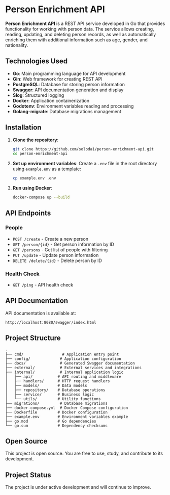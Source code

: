 # Person Enrichment API

**Person Enrichment API** is a REST API service developed in Go that provides functionality for working with person data. The service allows creating, reading, updating, and deleting person records, as well as automatically enriching them with additional information such as age, gender, and nationality.

## Technologies Used
- **Go**: Main programming language for API development
- **Gin**: Web framework for creating REST API
- **PostgreSQL**: Database for storing person information
- **Swagger**: API documentation generation and display
- **Slog**: Structured logging
- **Docker**: Application containerization
- **Godotenv**: Environment variables reading and processing
- **Golang-migrate**: Database migrations management

## Installation

1. **Clone the repository**:
    ```sh
    git clone https://github.com/soloda1/person-enrichment-api.git
    cd person-enrichment-api
    ```

2. **Set up environment variables**:
    Create a `.env` file in the root directory using `example.env` as a template:
    ```sh
    cp example.env .env
    ```

3. **Run using Docker**:
    ```sh
    docker-compose up --build
    ```

## API Endpoints

### People
- `POST /create` - Create a new person
- `GET /person/{id}` - Get person information by ID
- `GET /persons` - Get list of people with filtering
- `PUT /update` - Update person information
- `DELETE /delete/{id}` - Delete person by ID

### Health Check
- `GET /ping` - API health check

## API Documentation
API documentation is available at:
```
http://localhost:8080/swagger/index.html
```

## Project Structure
```
.
├── cmd/                 # Application entry point
├── config/             # Application configuration
├── docs/               # Generated Swagger documentation
├── external/           # External services and integrations
├── internal/           # Internal application logic
│   ├── api/           # API routing and middleware
│   ├── handlers/      # HTTP request handlers
│   ├── models/        # Data models
│   ├── repository/    # Database operations
│   ├── service/       # Business logic
│   └── utils/         # Utility functions
├── migrations/         # Database migrations
├── docker-compose.yml  # Docker Compose configuration
├── Dockerfile         # Docker configuration
├── example.env        # Environment variables example
├── go.mod             # Go dependencies
└── go.sum             # Dependency checksums
```

## Open Source
This project is open source. You are free to use, study, and contribute to its development.

## Project Status
The project is under active development and will continue to improve. 